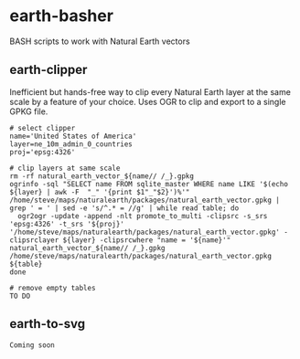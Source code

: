 # earth-basher
BASH scripts to work with Natural Earth vectors

## earth-clipper

Inefficient but hands-free way to clip every Natural Earth layer at the same scale by a feature of your choice. Uses OGR to clip and export to a single GPKG file.

```
# select clipper
name='United States of America'
layer=ne_10m_admin_0_countries
proj='epsg:4326'

# clip layers at same scale
rm -rf natural_earth_vector_${name// /_}.gpkg
ogrinfo -sql "SELECT name FROM sqlite_master WHERE name LIKE '$(echo ${layer} | awk -F  "_" '{print $1"_"$2}')%'" /home/steve/maps/naturalearth/packages/natural_earth_vector.gpkg | grep ' = ' | sed -e 's/^.* = //g' | while read table; do
  ogr2ogr -update -append -nlt promote_to_multi -clipsrc -s_srs 'epsg:4326' -t_srs '${proj}' '/home/steve/maps/naturalearth/packages/natural_earth_vector.gpkg' -clipsrclayer ${layer} -clipsrcwhere "name = '${name}'" natural_earth_vector_${name// /_}.gpkg /home/steve/maps/naturalearth/packages/natural_earth_vector.gpkg ${table}
done

# remove empty tables
TO DO
```

## earth-to-svg

```
Coming soon
```
